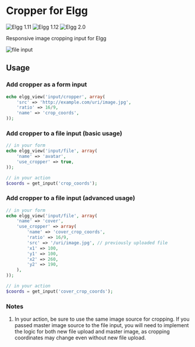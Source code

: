 Cropper for Elgg
================
![Elgg 1.11](https://img.shields.io/badge/Elgg-1.11.x-orange.svg?style=flat-square)
![Elgg 1.12](https://img.shields.io/badge/Elgg-1.12.x-orange.svg?style=flat-square)
![Elgg 2.0](https://img.shields.io/badge/Elgg-2.0.x-orange.svg?style=flat-square)

Responsive image cropping input for Elgg

![file input](https://raw.github.com/hypeJunction/Elgg-cropper/master/screenshots/file_input.png "File Input with a Cropper")

## Usage

### Add cropper as a form input

```php
echo elgg_view('input/cropper', array(
	'src' => 'http://example.com/uri/image.jpg',
	'ratio' => 16/9,
	'name' => 'crop_coords',
));
```

### Add cropper to a file input (basic usage)

```php
// in your form
echo elgg_view('input/file', array(
    'name' => 'avatar',
    'use_cropper' => true,
));

// in your action
$coords = get_input('crop_coords');
```

### Add cropper to a file input (advanced usage)

```php
// in your form
echo elgg_view('input/file', array(
	'name' => 'cover',
	'use_cropper' => array(
		'name' => 'cover_crop_coords',
		'ratio' => 16/9,
		'src' => '/uri/image.jpg', // previously uploaded file
		'x1' => 100,
		'y1' => 100,
		'x2' => 260,
		'y2' => 190,
	),
));

// in your action
$coords = get_input('cover_crop_coords');
```


### Notes

1. In your action, be sure to use the same image source for cropping. If you passed master image source to the file input,
you will need to implement the logic for both new file upload and master image, as cropping coordinates may change even without new
file upload.